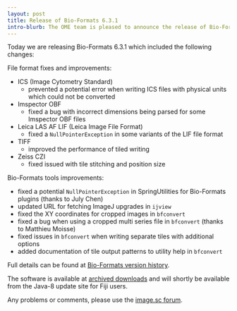 ```yaml
---
layout: post
title: Release of Bio-Formats 6.3.1
intro-blurb: The OME team is pleased to announce the release of Bio-Formats 6.3.1
---
```


Today we are releasing Bio-Formats 6.3.1 which included the following changes:

File format fixes and improvements:

* ICS (Image Cytometry Standard)
  * prevented a potential error when writing ICS files with physical units which could not be converted
* Imspector OBF
  * fixed a bug with incorrect dimensions being parsed for some Imspector OBF files
* Leica LAS AF LIF (Leica Image File Format)
  * fixed a `NullPointerException` in some variants of the LIF file format
* TIFF
  * improved the performance of tiled writing
* Zeiss CZI
  * fixed issued with tile stitching and position size

Bio-Formats tools improvements:

* fixed a potential `NullPointerException` in SpringUtilities for Bio-Formats plugins (thanks to July Chen)
* updated URL for fetching ImageJ upgrades in ``ijview``
* fixed the XY coordinates for cropped images in ``bfconvert``
* fixed a bug when using a cropped multi series file in ``bfconvert`` (thanks to Matthieu Moisse)
* fixed issues in ``bfconvert`` when writing separate tiles with additional options
* added documentation of tile output patterns to utility help in ``bfconvert``


Full details can be found at [Bio-Formats version history](https://docs.openmicroscopy.org/bio-formats/6.3.1/about/whats-new.html).

The software is available at [archived downloads](https://downloads.openmicroscopy.org/bio-formats/6.3.1)
and will shortly be available from the Java-8 update site for Fiji users.

Any problems or comments, please use the [image.sc forum](https://forum.image.sc/tags/bio-formats).
